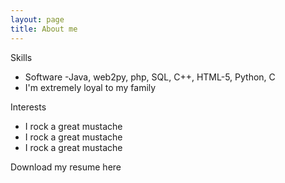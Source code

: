 ```yaml
---
layout: page
title: About me
---
```


Skills

- Software
  -Java, web2py, php, SQL, C++, HTML-5, Python, C
- I'm extremely loyal to my family

Interests

- I rock a great mustache
- I rock a great mustache
- I rock a great mustache


Download my resume here
